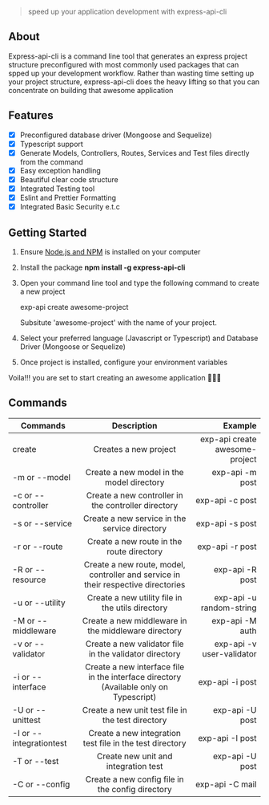 > speed up your application development with express-api-cli

## About

Express-api-cli is a command line tool that generates an express project structure preconfigured
with most commonly used packages that can spped up your development workflow. Rather than wasting
time setting up your project structure, express-api-cli does the heavy lifting so that you can
concentrate on building that awesome application

## Features

- [x] Preconfigured database driver (Mongoose and Sequelize)
- [x] Typescript support
- [x] Generate Models, Controllers, Routes, Services and Test files directly from the command
- [x] Easy exception handling
- [x] Beautiful clear code structure
- [x] Integrated Testing tool
- [x] Eslint and Prettier Formatting
- [x] Integrated Basic Security e.t.c

## Getting Started

1.  Ensure [Node.js and NPM](https://nodejs.org/en/download/) is installed on your computer
2.  Install the package **npm install -g express-api-cli**
3.  Open your command line tool and type the following command to create a new project

    exp-api create awesome-project

    Subsitute 'awesome-project' with the name of your project.

4.  Select your preferred language (Javascript or Typescript) and Database Driver (Mongoose or
    Sequelize)
5.  Once project is installed, configure your environment variables

Voila!!! you are set to start creating an awesome application 🚀🚀🚀

## Commands

| Commands                |                                      Description                                      |                        Example |
| ----------------------- | :-----------------------------------------------------------------------------------: | -----------------------------: |
| create                  |                                 Creates a new project                                 | exp-api create awesome-project |
| -m or --model           |                       Create a new model in the model directory                       |                exp-api -m post |
| -c or --controller      |                  Create a new controller in the controller directory                  |                exp-api -c post |
| -s or --service         |                     Create a new service in the service directory                     |                exp-api -s post |
| -r or --route           |                       Create a new route in the route directory                       |                exp-api -r post |
| -R or --resource        |   Create a new route, model, controller and service in their respective directories   |                exp-api -R post |
| -u or --utility         |                   Create a new utility file in the utils directory                    |       exp-api -u random-string |
| -M or --middleware      |                  Create a new middleware in the middleware directory                  |                exp-api -M auth |
| -v or --validator       |                Create a new validator file in the validator directory                 |      exp-api -v user-validator |
| -i or --interface       | Create a new interface file in the interface directory (Available only on Typescript) |                exp-api -i post |
| -U or --unittest        |                   Create a new unit test file in the test directory                   |                exp-api -U post |
| -I or --integrationtest |               Create a new integration test file in the test directory                |                exp-api -I post |
| -T or --test            |                         Create new unit and integration test                          |                exp-api -U post |
| -C or --config          |                   Create a new config file in the config directory                    |                exp-api -C mail |
